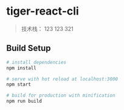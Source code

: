 # tiger-react-cli

> 技术栈：
123
123
321

## Build Setup

``` bash
# install dependencies
npm install

# serve with hot reload at localhost:3000
npm start

# build for production with minification
npm run build

```

